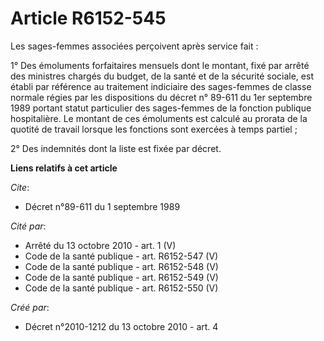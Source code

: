 # Article R6152-545

Les sages-femmes associées perçoivent après service fait : 

1° Des émoluments forfaitaires mensuels dont le montant, fixé par arrêté des ministres chargés du budget, de la santé et de
la sécurité sociale, est établi par référence au traitement indiciaire des sages-femmes de classe normale régies par les
dispositions du décret n° 89-611 du 1er septembre 1989 portant statut particulier des sages-femmes de la fonction publique
hospitalière. Le montant de ces émoluments est calculé au prorata de la quotité de travail lorsque les fonctions sont
exercées à temps partiel ; 

2° Des indemnités dont la liste est fixée par décret.

**Liens relatifs à cet article**

_Cite_:

  - Décret n°89-611 du 1 septembre 1989

_Cité par_:

  - Arrêté du 13 octobre 2010 - art. 1 (V)
  - Code de la santé publique - art. R6152-547 (V)
  - Code de la santé publique - art. R6152-548 (V)
  - Code de la santé publique - art. R6152-549 (V)
  - Code de la santé publique - art. R6152-550 (V)

_Créé par_:

  - Décret n°2010-1212 du 13 octobre 2010 - art. 4
